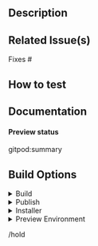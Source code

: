 ## Description
<!-- Describe your changes in detail -->

## Related Issue(s)
<!-- List the issue(s) this PR solves -->
Fixes #

## How to test
<!-- Provide steps to test this PR -->

## Documentation
<!--
Does this PR require updates to the documentation at www.gitpod.io/docs?
* Yes
  * 1. Please create a docs issue: https://github.com/gitpod-io/website/issues/new?labels=documentation&template=DOCS-NEW-FEATURE.yml&title=%5BDocs+-+New+Feature%5D%3A+%3Cyour+feature+name+here%3E
  * 2. Paste the link to the docs issue below this comment
* No
  * Are you sure? If so, nothing to do here.
-->

#### Preview status

gitpod:summary

## Build Options

<details>
<summary>Build</summary>

- [ ] /werft with-werft
      Run the build with werft instead of GHA
- [ ] leeway-no-cache
- [ ] /werft no-test
      Run Leeway with `--dont-test`
</details>

<details>
<summary>Publish</summary>

- [ ] /werft publish-to-npm
- [ ] /werft publish-to-jb-marketplace
</details>

<details>
<summary>Installer</summary>

- [ ] analytics=segment
- [ ] with-dedicated-emulation
- [ ] workspace-feature-flags
  Add desired feature flags to the end of the line above, space separated
</details>

<details>
<summary>Preview Environment</summary>

- [ ] /werft with-local-preview
      If enabled this will build `install/preview`
- [ ] /werft with-preview
- [ ] with-integration-tests=all
      Valid options are `all`, `workspace`, `webapp`, `ide`, `jetbrains`, `vscode`, `ssh`
- [ ] with-monitoring
</details>

/hold
